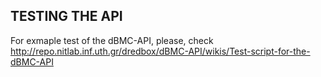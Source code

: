 TESTING THE API
---------------

For exmaple test of the dBMC-API, please, check http://repo.nitlab.inf.uth.gr/dredbox/dBMC-API/wikis/Test-script-for-the-dBMC-API